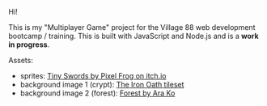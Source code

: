 Hi!

This is my "Multiplayer Game" project for the Village 88 web development bootcamp / training. This is built with JavaScript and Node.js and is a **work in progress**.

Assets:
* sprites: [Tiny Swords by Pixel Frog on itch.io](https://pixelfrog-assets.itch.io/tiny-swords)
* background image 1 (crypt): [The Iron Oath tileset](https://theironoath.tumblr.com/post/160605953537/finished-up-the-first-part-of-this-tileset-a-few)
* background image 2 (forest): [Forest by Ara Ko](https://www.artstation.com/artwork/8wEBQQ)